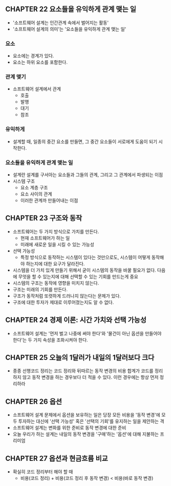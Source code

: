 ## CHAPTER 22 요소들을 유익하게 관계 맺는 일
- '소프트웨어 설계는 인간관계 속에서 벌어지는 활동'
- '소프트웨어 설계의 의미'는 '요소들을 유익하게 관계 맺는 일'

### 요소
- 요소에는 경계가 있다.
- 요소는 하위 요소를 포함한다.

### 관계 맺기
- 소프트웨어 설계에서 관계
	- 호출
	- 발행
	- 대기
	- 참조

### 유익하게
- 설계할 때, 일종의 중간 요소를 만들면, 그 중간 요소들이 서로에게 도움이 되기 시작한다.

### 요소들을 유익하게 관계 맺는 일
- 설계란 설계를 구서아는 요소들과 그들의 관계, 그리고 그 관계에서 파생되는 이점
- 시스템 구조
	- 요소 계층 구조
	- 요소 사이의 관계
	- 이러한 관계까 만들어내는 이점

## CHAPTER 23 구조와 동작
- 소프트웨어는 두 가지 방식으로 가치를 만든다.
	- 현재 소프트웨어가 하는 일
	- 미래에 새로운 일을 시킬 수 있는 가능성
- 선택 가능성
	- 특정 방식으로 동작하는 시스템이 있다는 것만으로도, 시스템이 어떻게 동작해야 하는지에 대한 요구가 달라진다.
- 시스템을 더 가치 있게 만들기 위해서 굳이 시스템의 동작을 바꿀 필요가 없다. 다음에 무엇을 할 수 있는지에 대해 선택할 수 있는 기회를 만드는게 중요
- 시스템의 구조는 동작에 영향을 미치지 않는다.
- 구조는 미래의 기회를 만든다.
- 구조가 동작처럼 또렷하게 드러나지 않는다는 문제가 있다.
- 구조에 대한 투자가 제대로 이루어졌는지도 알 수 없다.

## CHAPTER 24 경제 이론: 시간 가치와 선택 가능성
- 소프트웨어 설계는 '먼저 벌고 나중에 써야 한다'와 '물건이 아닌 옵션을 만들어야 한다'는 두 가지 속성을 조화시켜야 한다.

## CHAPTER 25 오늘의 1달러가 내일의 1달러보다 크다
- 종종 선행코드 정리는 코드 정리와 뒤따르는 동작 변경의 비용 합계가 코드를 정리하지 않고 동작 변경을 하는 경우보다 더 적을 수 있다. 이런 경우에는 항상 먼저 정리하라

## CHAPTER 26 옵션
- 소프트웨어 설계 문제에서 옵션을 보유하는 일은 당장 모든 비용을 '동작 변경'에 모두 투자하는 대신에 '선택 가능성' 혹은 '선택의 기회'를 유지하는 일을 제안하는 격
- 소프트웨어 설계는 변화를 위한 준비로 동작 변경에 대한 준비
- 오늘 우리가 하는 설계는 내일의 동작 변경을 '구매'하는 '옵션'에 대해 지불하는 프리미엄

## CHAPTER 27 옵션과 현금흐름 비교
- 확실히 코드 정리부터 해야 할 때
	- 비용(코드 정리) + 비용(코드 정리 후 동작 변경) < 비용(바로 동작 변경)
